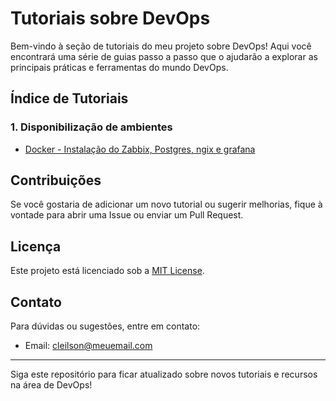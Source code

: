 # Tutoriais sobre DevOps

Bem-vindo à seção de tutoriais do meu projeto sobre DevOps! Aqui você encontrará uma série de guias passo a passo que o ajudarão a explorar as principais práticas e ferramentas do mundo DevOps.

## Índice de Tutoriais

### 1. Disponibilização de ambientes
- [Docker - Instalação do Zabbix, Postgres, ngix e grafana](#)

## Contribuições

Se você gostaria de adicionar um novo tutorial ou sugerir melhorias, fique à vontade para abrir uma Issue ou enviar um Pull Request.

## Licença

Este projeto está licenciado sob a [MIT License](LICENSE).

## Contato

Para dúvidas ou sugestões, entre em contato:
- Email: cleilson@meuemail.com

---

Siga este repositório para ficar atualizado sobre novos tutoriais e recursos na área de DevOps!
